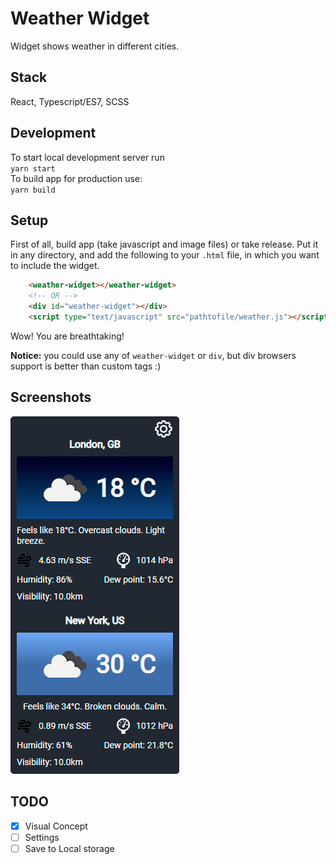 # Weather Widget
Widget shows weather in different cities.
## Stack
React, Typescript/ES7, SCSS

## Development
To start local development server run   
`yarn start`   
To build app for production use:    
`yarn build`

## Setup
First of all, build app (take javascript and image files) or take release. Put it in any directory, and add the following to your `.html` file,
in which you want to include the widget.

```html
    <weather-widget></weather-widget>
    <!-- OR -->
    <div id="weather-widget"></div>
    <script type="text/javascript" src="pathtofile/weather.js"></script>
```

Wow! You are breathtaking!

**Notice:** you could use any of `weather-widget` or `div`, but div browsers support is better than custom tags :)


## Screenshots
![main.png](screenshots/main.png)

## TODO
- [x] Visual Concept
- [ ] Settings
- [ ] Save to Local storage
